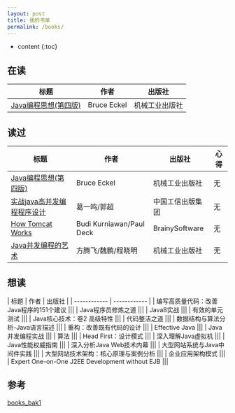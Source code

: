 ```yaml
---
layout: post
title: 我的书单
permalink: /books/
---
```


* content
{:toc}

## 在读

| 标题  | 作者 | 出版社 |
| --- | --- | --- |
| [Java编程思想(第四版)](https://book.douban.com/subject/2130190) | Bruce Eckel  | 机械工业出版社 |

## 读过

| 标题  | 作者 | 出版社 | 心得  |
| --- | --- | --- | --- |
| [Java编程思想(第四版)](https://book.douban.com/subject/2130190) | Bruce Eckel  | 机械工业出版社 | 无 |
| [实战java高并发编程程序设计](https://book.douban.com/subject/26663605) | 葛一鸣/郭超|中国工信出版集团 | 无 |
| [How Tomcat Works](https://book.douban.com/subject/1943128) | Budi Kurniawan/Paul Deck |BrainySoftware |无 |
| [Java并发编程的艺术](https://book.douban.com/subject/26591326) | 方腾飞/魏鹏/程晓明 | 机械工业出版社 | 无 |

## 想读

| 标题  | 作者 | 出版社 |
| ------------ | ------------ |
| 编写高质量代码：改善Java程序的151个建议 |||
| Java程序员修炼之道 |||
| Java8实战 |||
| 有效的单元测试 |||
| Java核心技术：卷2 高级特性 |||
| 代码整洁之道 |||
| 数据结构与算法分析-Java语言描述 |||
| 重构：改善既有代码的设计 |||
| Effective Java |||
| Java并发编程实战 |||
| 算法 |||
| Head First：设计模式 |||
| 深入理解Java虚拟机 |||
| Java性能权威指南 |||
| 深入分析Java Web技术内幕 |||
| 大型网站系统与Java中间件实践 |||
| 大型网站技术架构：核心原理与案例分析 |||
| 企业应用架构模式 |||
| Expert One-on-One J2EE Development without EJB |||

## 参考

[books_bak1](./books_bak1)